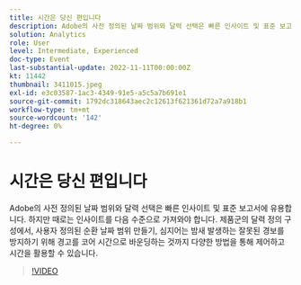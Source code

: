 ```yaml
---
title: 시간은 당신 편입니다
description: Adobe의 사전 정의된 날짜 범위와 달력 선택은 빠른 인사이트 및 표준 보고서에 유용합니다. 하지만 때로는 인사이트를 다음 수준으로 가져와야 합니다. 제품군의 달력 정의 구성에서, 사용자 정의된 순환 날짜 범위 만들기, 심지어는 밤새 발생하는 잘못된 경보를 방지하기 위해 경고를 코어 시간으로 바운딩하는 것까지 다양한 방법을 통해 제어하고 시간을 활용할 수 있습니다.
solution: Analytics
role: User
level: Intermediate, Experienced
doc-type: Event
last-substantial-update: 2022-11-11T00:00:00Z
kt: 11442
thumbnail: 3411015.jpeg
exl-id: e3c03587-1ac3-4349-91e5-a5c5a7b691e1
source-git-commit: 1792dc318643aec2c12613f621361d72a7a918b1
workflow-type: tm+mt
source-wordcount: '142'
ht-degree: 0%

---
```


# 시간은 당신 편입니다

Adobe의 사전 정의된 날짜 범위와 달력 선택은 빠른 인사이트 및 표준 보고서에 유용합니다. 하지만 때로는 인사이트를 다음 수준으로 가져와야 합니다. 제품군의 달력 정의 구성에서, 사용자 정의된 순환 날짜 범위 만들기, 심지어는 밤새 발생하는 잘못된 경보를 방지하기 위해 경고를 코어 시간으로 바운딩하는 것까지 다양한 방법을 통해 제어하고 시간을 활용할 수 있습니다.

>[!VIDEO](https://video.tv.adobe.com/v/3411015/?quality=12&learn=on)
